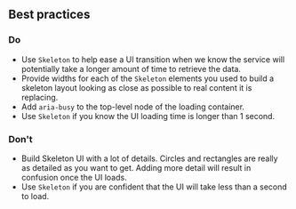 ## Best practices

### Do

- Use `Skeleton` to help ease a UI transition when we know the service will potentially take a longer amount of time to retrieve the data.
- Provide widths for each of the `Skeleton` elements you used to build a skeleton layout looking as close as possible to real content it is replacing.
- Add `aria-busy` to the top-level node of the loading container.
- Use `Skeleton` if you know the UI loading time is longer than 1 second.

### Don't

- Build Skeleton UI with a lot of details. Circles and rectangles are really as detailed as you want to get. Adding more detail will result in confusion once the UI loads.
- Use `Skeleton` if you are confident that the UI will take less than a second to load.
